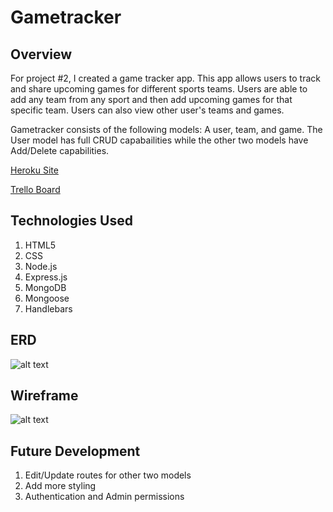 # Gametracker

## Overview
For project #2, I created a game tracker app. This app allows users to track and share upcoming games for different sports teams. Users are able to add any team from any sport and then add upcoming games for that specific team. Users can also view other user's teams and games.

Gametracker consists of the following models: A user, team, and game. The User model has full CRUD capabailities while the other two models have Add/Delete capabilities.

[Heroku Site](https://peaceful-cliffs-50550.herokuapp.com/)

[Trello Board](https://trello.com/b/sfcacg7f/wdi17-project-2)

## Technologies Used
1. HTML5
2. CSS
3. Node.js
4. Express.js
5. MongoDB
6. Mongoose
7. Handlebars

## ERD
![alt text](https://github.com/cpak125/Project-2-Game-Tracker/blob/master/public/images/ERD.jpg)
## Wireframe
![alt text](https://github.com/cpak125/Project-2-Game-Tracker/blob/master/public/images/wireframe.JPG)
## Future Development

1. Edit/Update routes for other two models
2. Add more styling
3. Authentication and Admin permissions 